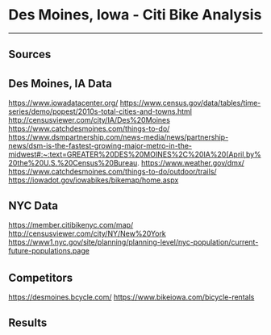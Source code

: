 # Des Moines, Iowa - Citi Bike Analysis
---  

###
Sources
---  
######

[](https://public.tableau.com/profile/b.bb#!/)

Des Moines, IA Data
---
https://www.iowadatacenter.org/ 
https://www.census.gov/data/tables/time-series/demo/popest/2010s-total-cities-and-towns.html 
http://censusviewer.com/city/IA/Des%20Moines 
https://www.catchdesmoines.com/things-to-do/
https://www.dsmpartnership.com/news-media/news/partnership-news/dsm-is-the-fastest-growing-major-metro-in-the-midwest#:~:text=GREATER%20DES%20MOINES%2C%20IA%20(April,by%20the%20U.S.%20Census%20Bureau.
https://www.weather.gov/dmx/
https://www.catchdesmoines.com/things-to-do/outdoor/trails/
https://iowadot.gov/iowabikes/bikemap/home.aspx

NYC Data
---
https://member.citibikenyc.com/map/
http://censusviewer.com/city/NY/New%20York
https://www1.nyc.gov/site/planning/planning-level/nyc-population/current-future-populations.page

######
Competitors
--- 

https://desmoines.bcycle.com/
https://www.bikeiowa.com/bicycle-rentals


Results
---

